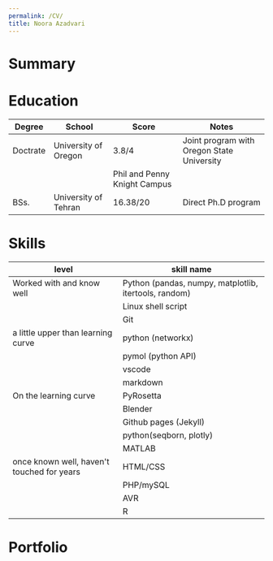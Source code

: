 ```yaml
---
permalink: /CV/
title: Noora Azadvari
---
```

# Summary

# Education
|Degree|School|Score|Notes|
|------|------|-----|-----|
|Doctrate|University of Oregon|3.8/4|Joint program with Oregon State University|
|||Phil and Penny Knight Campus|
|BSs.|University of Tehran|16.38/20|Direct Ph.D program|

# Skills
|level|skill name|
|-----|------|
|Worked with and know well|Python (pandas, numpy, matplotlib, itertools, random)|
||Linux shell script|
||Git|
|a little upper than learning curve|python (networkx)|
||pymol (python API)| 
||vscode|
||markdown|
|On the learning curve|PyRosetta|
||Blender| 
||Github pages (Jekyll)| 
||python(seqborn, plotly)| 
||MATLAB| 
|once known well, haven't touched for years|HTML/CSS| 
||PHP/mySQL|
||AVR|
||R|

# Portfolio


